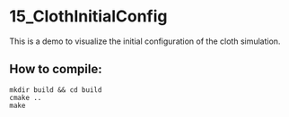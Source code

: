# 15_ClothInitialConfig

This is a demo to visualize the initial configuration of the cloth simulation. 

## How to compile:
```
mkdir build && cd build
cmake ..
make
```

